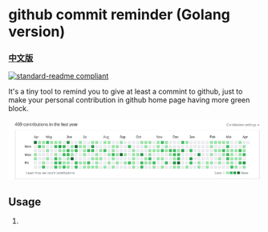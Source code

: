 # github commit reminder (Golang version)
### [中文版](README_CN.MD)
[![standard-readme compliant](https://img.shields.io/badge/readme%20style-standard-brightgreen.svg?style=flat-square)](https://github.com/RichardLitt/standard-readme)

It's a tiny tool to remind you to give at least a commint to github, just to make your personal contribution in github home page having more green block.

![green block](static/img.png)

## Usage

1. 